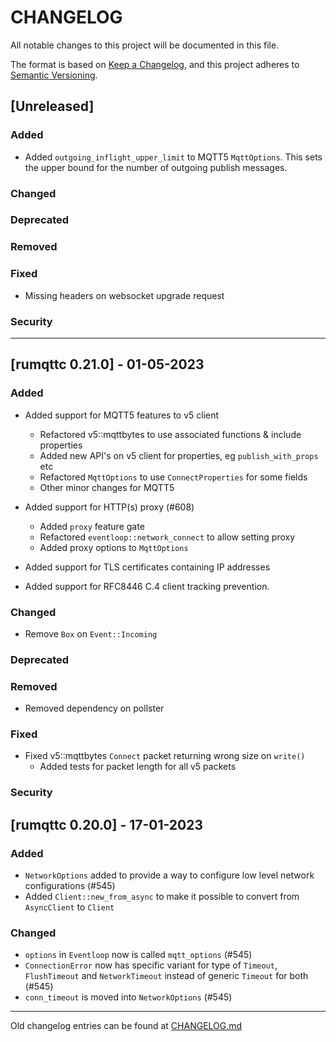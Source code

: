 # CHANGELOG

All notable changes to this project will be documented in this file.

The format is based on [Keep a Changelog](https://keepachangelog.com/en/1.0.0/),
and this project adheres to [Semantic Versioning](https://semver.org/spec/v2.0.0.html).

## [Unreleased]

### Added
 - Added `outgoing_inflight_upper_limit` to MQTT5 `MqttOptions`. This sets the upper bound for the number of outgoing publish messages.

### Changed

### Deprecated

### Removed

### Fixed
 - Missing headers on websocket upgrade request

### Security

---

## [rumqttc 0.21.0] - 01-05-2023

### Added
 - Added support for MQTT5 features to v5 client
   - Refactored v5::mqttbytes to use associated functions & include properties
   - Added new API's on v5 client for properties, eg `publish_with_props` etc
   - Refactored `MqttOptions` to use `ConnectProperties` for some fields
   - Other minor changes for MQTT5
  - Added support for HTTP(s) proxy (#608)
    - Added `proxy` feature gate
    - Refactored `eventloop::network_connect` to allow setting proxy
    - Added proxy options to `MqttOptions`

 - Added support for TLS certificates containing IP addresses
 - Added support for RFC8446 C.4 client tracking prevention.

### Changed
- Remove `Box` on `Event::Incoming`

### Deprecated

### Removed
 - Removed dependency on pollster

### Fixed
 - Fixed v5::mqttbytes `Connect` packet returning wrong size on `write()`
   - Added tests for packet length for all v5 packets

### Security


## [rumqttc 0.20.0] - 17-01-2023

### Added
- `NetworkOptions` added to provide a way to configure low level network configurations (#545)
- Added `Client::new_from_async` to make it possible to convert from `AsyncClient` to `Client`

### Changed
- `options` in `Eventloop` now is called `mqtt_options` (#545)
- `ConnectionError` now has specific variant for type of `Timeout`, `FlushTimeout` and `NetworkTimeout` instead of generic `Timeout` for both (#545)
- `conn_timeout` is moved into `NetworkOptions` (#545)

---

Old changelog entries can be found at [CHANGELOG.md](../CHANGELOG.md)
